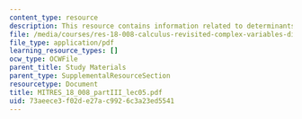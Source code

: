 ```yaml
---
content_type: resource
description: This resource contains information related to determinants.
file: /media/courses/res-18-008-calculus-revisited-complex-variables-differential-equations-and-linear-algebra-fall-2011/73aeece3f02de27ac9926c3a23ed5541_MITRES_18_008_partIII_lec05.pdf
file_type: application/pdf
learning_resource_types: []
ocw_type: OCWFile
parent_title: Study Materials
parent_type: SupplementalResourceSection
resourcetype: Document
title: MITRES_18_008_partIII_lec05.pdf
uid: 73aeece3-f02d-e27a-c992-6c3a23ed5541
---
```

